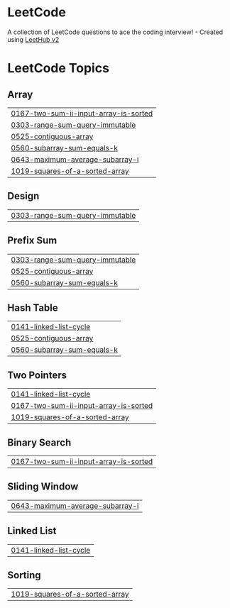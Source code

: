 # LeetCode
A collection of LeetCode questions to ace the coding interview! - Created using [LeetHub v2](https://github.com/arunbhardwaj/LeetHub-2.0)

<!---LeetCode Topics Start-->
# LeetCode Topics
## Array
|  |
| ------- |
| [0167-two-sum-ii-input-array-is-sorted](https://github.com/JosselinPerret/LeetCode/tree/master/0167-two-sum-ii-input-array-is-sorted) |
| [0303-range-sum-query-immutable](https://github.com/JosselinPerret/LeetCode/tree/master/0303-range-sum-query-immutable) |
| [0525-contiguous-array](https://github.com/JosselinPerret/LeetCode/tree/master/0525-contiguous-array) |
| [0560-subarray-sum-equals-k](https://github.com/JosselinPerret/LeetCode/tree/master/0560-subarray-sum-equals-k) |
| [0643-maximum-average-subarray-i](https://github.com/JosselinPerret/LeetCode/tree/master/0643-maximum-average-subarray-i) |
| [1019-squares-of-a-sorted-array](https://github.com/JosselinPerret/LeetCode/tree/master/1019-squares-of-a-sorted-array) |
## Design
|  |
| ------- |
| [0303-range-sum-query-immutable](https://github.com/JosselinPerret/LeetCode/tree/master/0303-range-sum-query-immutable) |
## Prefix Sum
|  |
| ------- |
| [0303-range-sum-query-immutable](https://github.com/JosselinPerret/LeetCode/tree/master/0303-range-sum-query-immutable) |
| [0525-contiguous-array](https://github.com/JosselinPerret/LeetCode/tree/master/0525-contiguous-array) |
| [0560-subarray-sum-equals-k](https://github.com/JosselinPerret/LeetCode/tree/master/0560-subarray-sum-equals-k) |
## Hash Table
|  |
| ------- |
| [0141-linked-list-cycle](https://github.com/JosselinPerret/LeetCode/tree/master/0141-linked-list-cycle) |
| [0525-contiguous-array](https://github.com/JosselinPerret/LeetCode/tree/master/0525-contiguous-array) |
| [0560-subarray-sum-equals-k](https://github.com/JosselinPerret/LeetCode/tree/master/0560-subarray-sum-equals-k) |
## Two Pointers
|  |
| ------- |
| [0141-linked-list-cycle](https://github.com/JosselinPerret/LeetCode/tree/master/0141-linked-list-cycle) |
| [0167-two-sum-ii-input-array-is-sorted](https://github.com/JosselinPerret/LeetCode/tree/master/0167-two-sum-ii-input-array-is-sorted) |
| [1019-squares-of-a-sorted-array](https://github.com/JosselinPerret/LeetCode/tree/master/1019-squares-of-a-sorted-array) |
## Binary Search
|  |
| ------- |
| [0167-two-sum-ii-input-array-is-sorted](https://github.com/JosselinPerret/LeetCode/tree/master/0167-two-sum-ii-input-array-is-sorted) |
## Sliding Window
|  |
| ------- |
| [0643-maximum-average-subarray-i](https://github.com/JosselinPerret/LeetCode/tree/master/0643-maximum-average-subarray-i) |
## Linked List
|  |
| ------- |
| [0141-linked-list-cycle](https://github.com/JosselinPerret/LeetCode/tree/master/0141-linked-list-cycle) |
## Sorting
|  |
| ------- |
| [1019-squares-of-a-sorted-array](https://github.com/JosselinPerret/LeetCode/tree/master/1019-squares-of-a-sorted-array) |
<!---LeetCode Topics End-->
